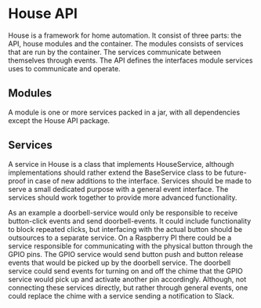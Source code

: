# House API
House is a framework for home automation. It consist of three parts: the API, house modules and the container. The modules consists of services that are run by the container. The services communicate between themselves through events. The API defines the interfaces module services uses to communicate and operate.

## Modules
A module is one or more services packed in a jar, with all dependencies except the House API package.

## Services
A service in House is a class that implements HouseService, although implementations should rather extend the BaseService class to be future-proof in case of new additions to the interface. Services should be made to serve a small dedicated purpose with a general event interface. The services should work together to provide more advanced functionality.

As an example a doorbell-service would only be responsible to receive button-click events and send doorbell-events. It could include functionality to block repeated clicks, but interfacing with the actual button should be outsources to a separate service. On a Raspberry PI there could be a service responsible for communicating with the physical button through the GPIO pins. The GPIO service would send button push and button release events that would be picked up by the doorbell service. The doorbell service could send events for turning on and off the chime that the GPIO service would pick up and activate another pin accordingly. Although, not connecting these services directly, but rather through general events, one could replace the chime with a service sending a notification to Slack.